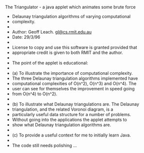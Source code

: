 The Triangulator - a java applet which animates some brute force
 * Delaunay triangulation algorithms of varying computational 
 * complexity.  
 * 
 * Author: Geoff Leach.  gl@cs.rmit.edu.au
 * Date: 29/3/96
 *
 * License to copy and use this software is granted provided that
 * appropriate credit is given to both RMIT and the author.
 *
 * The point of the applet is educational: 
 *
 * (a) To illustrate the importance of computational complexity.
 * The three Delaunay triangulation algorithms implemented have
 * computational complexities of O(n^2), O(n^3) and O(n^4).  The
 * user can see for themselves the improvement in speed going 
 * from O(n^4) to O(n^2).
 * 
 * (b) To illustrate what Delaunay triangulations are.  The Delaunay
 * triangulation, and the related Voronoi diagram, is a 
 * particularly useful data structure for a number of problems.
 * Without going into the applications the applet attempts to 
 * show what Delaunay triangulation algorithms are.
 *
 * (c) To provide a useful context for me to initially learn Java.
 *
 * The code still needs polishing ... 